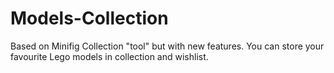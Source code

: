 # Models-Collection
Based on Minifig Collection "tool" but with new features. You can store your favourite Lego models in collection and wishlist.
